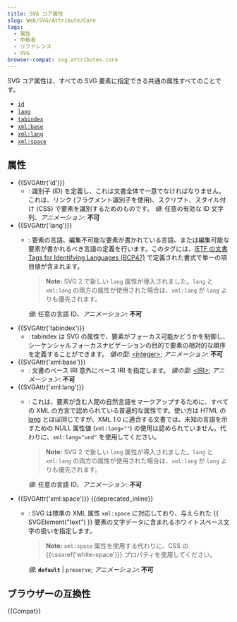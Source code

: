 ```yaml
---
title: SVG コア属性
slug: Web/SVG/Attribute/Core
tags:
  - 属性
  - 中級者
  - リファレンス
  - SVG
browser-compat: svg.attributes.core
---
```

SVG コア属性は、すべての SVG 要素に指定できる共通の属性すべてのことです。

- [`id`](#attr-id)
- [`lang`](#attr-lang)
- [`tabindex`](#attr-tabindex)
- [`xml:base`](#attr-xml:base)
- [`xml:lang`](#attr-xml:lang)
- [`xml:space`](#attr-xml:space)

## 属性

- {{SVGAttr('id')}}
  - : 識別子 (ID) を定義し、これは文書全体で一意でなければなりません。これは、リンク (フラグメント識別子を使用)、スクリプト、スタイル付け (CSS) で要素を識別するためのものです。
    *値*: 任意の有効な ID 文字列、*アニメーション*: **不可**
- {{SVGAttr('lang')}}
  - : 要素の言語、編集不可能な要素が書かれている言語、または編集可能な要素が書かれるべき言語の定義を行います。このタグには、[IETF の文書 Tags for Identifying Languages (BCP47)](https://www.ietf.org/rfc/bcp/bcp47.txt) で定義された書式で単一の項目値が含まれます。

    > **Note:** SVG 2 で新しい `lang` 属性が導入されました。`lang` と `xml:lang` の両方の属性が使用された場合は、`xml:lang` が `lang` よりも優先されます。

    *値*: 任意の言語 ID、*アニメーション*: **不可**
- {{SVGAttr('tabindex')}}
  - : tabindex は SVG の属性で、要素がフォーカス可能かどうかを制御し、シーケンシャルフォーカスナビゲーションの目的で要素の相対的な順序を定義することができます。
    *値の型*: [\<integer>](/ja/docs/Web/SVG/Content_type#integer); *アニメーション*: **不可**
- {{SVGAttr('xml:base')}}
  - : 文書のベース IRI 意外にベース IRI を指定します。
    *値の型*: [\<IRI>](/ja/docs/Web/SVG/Content_type#iri); *アニメーション*: **不可**
- {{SVGAttr('xml:lang')}}
  - : これは、要素が含む人間の自然言語をマークアップするために、すべての XML の方言で認められている普遍的な属性です。使い方は HTML の [lang](/ja/docs/Web/HTML/Global_attributes/lang) とほぼ同じですが、XML 1.0 に適合する文書では、未知の言語を示すための NULL 属性値 (`xml:lang=""`) の使用は認められていません。代わりに、`xml:lang="und"` を使用してください。

    > **Note:** SVG 2 で新しい `lang` 属性が導入されました。`lang` と `xml:lang` の両方の属性が使用された場合は、`xml:lang` が `lang` よりも優先されます。

    *値*: 任意の言語 ID、*アニメーション*: **不可**
- {{SVGAttr('xml:space')}} {{deprecated_inline}}
  - : SVG は標準の XML 属性 `xml:space` に対応しており、与えられた {{ SVGElement("text") }} 要素の文字データに含まれるホワイトスペース文字の扱いを指定します。

    > **Note:** `xml:space` 属性を使用する代わりに、CSS の {{cssxref('white-space')}} プロパティを使用してください。

    *値*: **`default`** | `preserve`; *アニメーション*: **不可**

## ブラウザーの互換性

{{Compat}}
